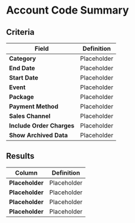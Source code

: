 # Account Code Summary

## Criteria

| **Field** | **Definition** |
| --- | --- |
|  **Category** | Placeholder |
|  **End Date** | Placeholder |
|  **Start Date** | Placeholder |
|  **Event** | Placeholder |
|  **Package** | Placeholder |
|  **Payment Method** | Placeholder |
|  **Sales Channel** | Placeholder |
|  **Include Order Charges** | Placeholder |
|  **Show Archived Data** | Placeholder |

## Results

| **Column** | **Definition** |
| --- | --- |
|  **Placeholder** | Placeholder |
|  **Placeholder** | Placeholder |
|  **Placeholder** | Placeholder |
|  **Placeholder** | Placeholder |

